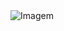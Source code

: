 <div style="float: left;">
        <img src="https://media.tenor.com/AlUkiGkR2j8AAAAC/new-game-ahagon-umiko-programming.gif" alt="Imagem">
    </div>
    <div>
   
